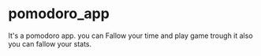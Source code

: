 # pomodoro_app

It's a pomodoro app. you can Fallow your time and play game trough it also you can fallow your stats.
